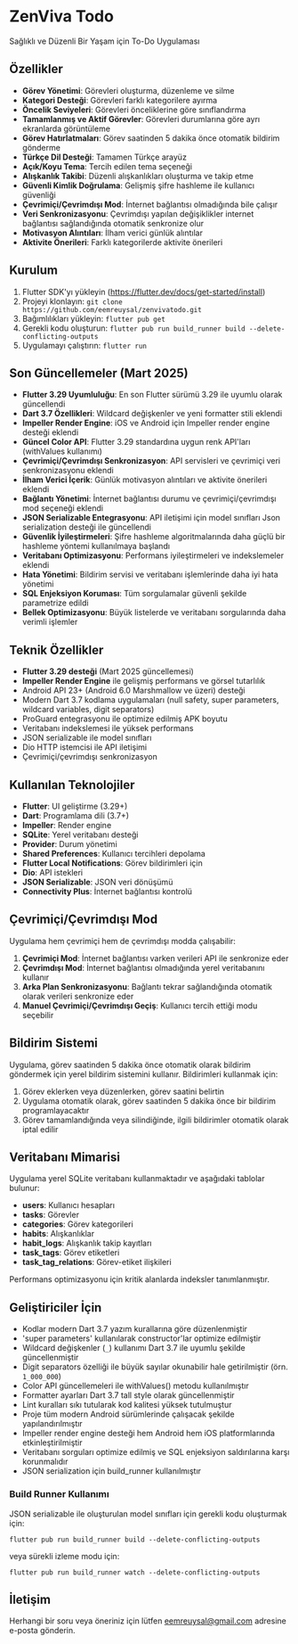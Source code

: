 # ZenViva Todo

Sağlıklı ve Düzenli Bir Yaşam için To-Do Uygulaması

## Özellikler

- **Görev Yönetimi**: Görevleri oluşturma, düzenleme ve silme
- **Kategori Desteği**: Görevleri farklı kategorilere ayırma
- **Öncelik Seviyeleri**: Görevleri önceliklerine göre sınıflandırma
- **Tamamlanmış ve Aktif Görevler**: Görevleri durumlarına göre ayrı ekranlarda görüntüleme
- **Görev Hatırlatmaları**: Görev saatinden 5 dakika önce otomatik bildirim gönderme
- **Türkçe Dil Desteği**: Tamamen Türkçe arayüz
- **Açık/Koyu Tema**: Tercih edilen tema seçeneği
- **Alışkanlık Takibi**: Düzenli alışkanlıkları oluşturma ve takip etme
- **Güvenli Kimlik Doğrulama**: Gelişmiş şifre hashleme ile kullanıcı güvenliği
- **Çevrimiçi/Çevrimdışı Mod**: İnternet bağlantısı olmadığında bile çalışır
- **Veri Senkronizasyonu**: Çevrimdışı yapılan değişiklikler internet bağlantısı sağlandığında otomatik senkronize olur
- **Motivasyon Alıntıları**: İlham verici günlük alıntılar
- **Aktivite Önerileri**: Farklı kategorilerde aktivite önerileri

## Kurulum

1. Flutter SDK'yı yükleyin (https://flutter.dev/docs/get-started/install)
2. Projeyi klonlayın: `git clone https://github.com/eemreuysal/zenvivatodo.git`
3. Bağımlılıkları yükleyin: `flutter pub get`
4. Gerekli kodu oluşturun: `flutter pub run build_runner build --delete-conflicting-outputs`
5. Uygulamayı çalıştırın: `flutter run`

## Son Güncellemeler (Mart 2025)

- **Flutter 3.29 Uyumluluğu**: En son Flutter sürümü 3.29 ile uyumlu olarak güncellendi
- **Dart 3.7 Özellikleri**: Wildcard değişkenler ve yeni formatter stili eklendi
- **Impeller Render Engine**: iOS ve Android için Impeller render engine desteği eklendi
- **Güncel Color API**: Flutter 3.29 standardına uygun renk API'ları (withValues kullanımı)
- **Çevrimiçi/Çevrimdışı Senkronizasyon**: API servisleri ve çevrimiçi veri senkronizasyonu eklendi
- **İlham Verici İçerik**: Günlük motivasyon alıntıları ve aktivite önerileri eklendi
- **Bağlantı Yönetimi**: İnternet bağlantısı durumu ve çevrimiçi/çevrimdışı mod seçeneği eklendi
- **JSON Serializable Entegrasyonu**: API iletişimi için model sınıfları Json serialization desteği ile güncellendi
- **Güvenlik İyileştirmeleri**: Şifre hashleme algoritmalarında daha güçlü bir hashleme yöntemi kullanılmaya başlandı
- **Veritabanı Optimizasyonu**: Performans iyileştirmeleri ve indekslemeler eklendi
- **Hata Yönetimi**: Bildirim servisi ve veritabanı işlemlerinde daha iyi hata yönetimi
- **SQL Enjeksiyon Koruması**: Tüm sorgulamalar güvenli şekilde parametrize edildi
- **Bellek Optimizasyonu**: Büyük listelerde ve veritabanı sorgularında daha verimli işlemler

## Teknik Özellikler

- **Flutter 3.29 desteği** (Mart 2025 güncellemesi)
- **Impeller Render Engine** ile gelişmiş performans ve görsel tutarlılık
- Android API 23+ (Android 6.0 Marshmallow ve üzeri) desteği
- Modern Dart 3.7 kodlama uygulamaları (null safety, super parameters, wildcard variables, digit separators)
- ProGuard entegrasyonu ile optimize edilmiş APK boyutu
- Veritabanı indekslemesi ile yüksek performans
- JSON serializable ile model sınıfları
- Dio HTTP istemcisi ile API iletişimi
- Çevrimiçi/çevrimdışı senkronizasyon

## Kullanılan Teknolojiler

- **Flutter**: UI geliştirme (3.29+)
- **Dart**: Programlama dili (3.7+)
- **Impeller**: Render engine 
- **SQLite**: Yerel veritabanı desteği
- **Provider**: Durum yönetimi
- **Shared Preferences**: Kullanıcı tercihleri depolama
- **Flutter Local Notifications**: Görev bildirimleri için
- **Dio**: API istekleri
- **JSON Serializable**: JSON veri dönüşümü
- **Connectivity Plus**: İnternet bağlantısı kontrolü

## Çevrimiçi/Çevrimdışı Mod

Uygulama hem çevrimiçi hem de çevrimdışı modda çalışabilir:

1. **Çevrimiçi Mod**: İnternet bağlantısı varken verileri API ile senkronize eder
2. **Çevrimdışı Mod**: İnternet bağlantısı olmadığında yerel veritabanını kullanır
3. **Arka Plan Senkronizasyonu**: Bağlantı tekrar sağlandığında otomatik olarak verileri senkronize eder
4. **Manuel Çevrimiçi/Çevrimdışı Geçiş**: Kullanıcı tercih ettiği modu seçebilir

## Bildirim Sistemi

Uygulama, görev saatinden 5 dakika önce otomatik olarak bildirim göndermek için yerel bildirim sistemini kullanır. Bildirimleri kullanmak için:

1. Görev eklerken veya düzenlerken, görev saatini belirtin
2. Uygulama otomatik olarak, görev saatinden 5 dakika önce bir bildirim programlayacaktır
3. Görev tamamlandığında veya silindiğinde, ilgili bildirimler otomatik olarak iptal edilir

## Veritabanı Mimarisi

Uygulama yerel SQLite veritabanı kullanmaktadır ve aşağıdaki tablolar bulunur:

- **users**: Kullanıcı hesapları
- **tasks**: Görevler
- **categories**: Görev kategorileri
- **habits**: Alışkanlıklar
- **habit_logs**: Alışkanlık takip kayıtları
- **task_tags**: Görev etiketleri
- **task_tag_relations**: Görev-etiket ilişkileri

Performans optimizasyonu için kritik alanlarda indeksler tanımlanmıştır.

## Geliştiriciler İçin

- Kodlar modern Dart 3.7 yazım kurallarına göre düzenlenmiştir
- 'super parameters' kullanılarak constructor'lar optimize edilmiştir
- Wildcard değişkenler (`_`) kullanımı Dart 3.7 ile uyumlu şekilde güncellenmiştir
- Digit separators özelliği ile büyük sayılar okunabilir hale getirilmiştir (örn. `1_000_000`)
- Color API güncellemeleri ile withValues() metodu kullanılmıştır
- Formatter ayarları Dart 3.7 tall style olarak güncellenmiştir
- Lint kuralları sıkı tutularak kod kalitesi yüksek tutulmuştur
- Proje tüm modern Android sürümlerinde çalışacak şekilde yapılandırılmıştır
- Impeller render engine desteği hem Android hem iOS platformlarında etkinleştirilmiştir
- Veritabanı sorguları optimize edilmiş ve SQL enjeksiyon saldırılarına karşı korunmalıdır
- JSON serialization için build_runner kullanılmıştır

### Build Runner Kullanımı

JSON serializable ile oluşturulan model sınıfları için gerekli kodu oluşturmak için:

```
flutter pub run build_runner build --delete-conflicting-outputs
```

veya sürekli izleme modu için:

```
flutter pub run build_runner watch --delete-conflicting-outputs
```

## İletişim

Herhangi bir soru veya öneriniz için lütfen eemreuysal@gmail.com adresine e-posta gönderin.
